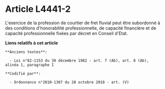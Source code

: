 # Article L4441-2

L'exercice de la profession de courtier de fret fluvial peut être subordonné à des conditions d'honorabilité professionnelle,
de capacité financière et de capacité professionnelle fixées par décret en Conseil d'Etat.

**Liens relatifs à cet article**

	**Anciens textes**:

	  - Loi n°82-1153 du 30 décembre 1982 - art. 7 (Ab), art. 8 (Ab), alinéa 1, paragraphe I

	**Codifié par**:

	  - Ordonnance n°2010-1307 du 28 octobre 2010 - art. (V)
